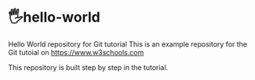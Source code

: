 # 🖐hello-world
Hello World repository for Git tutorial
This is an example repository for the Git tutoial on https://www.w3schools.com

This repository is built step by step in the tutorial.
